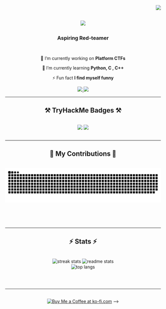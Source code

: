 <img align="right" src="https://visitor-badge.laobi.icu/badge?page_id=mi3fit.mi3fit" />

<h1 align="center">
    <img src="https://readme-typing-svg.herokuapp.com/?font=Righteous&size=35&center=true&color=CA0C16FF&vCenter=true&width=500&height=70&duration=4000&lines=Hi+There!+👋;+I'm+Neema!;Also+known+as+mi3fit+;Welcome+to...;My+Work+in+progress.;" />
</h1>

<h3 align="center">Aspiring Red-teamer</h3>

<br/>

<div align="center">
 
 🔭 I’m currently working on **Platform CTFs**
 
 🌱 I’m currently learning **Python, C , C++**
 
⚡ Fun fact **I find myself funny**

 </div>
 
<div align="center"> 
  <a href="neetanu89@gmail.com">
    <img src="https://img.shields.io/badge/Gmail-333333?style=for-the-badge&logo=gmail&logoColor=red" />
  </a>
  <a href="www.linkedin.com/in/neema-mutanu-268920241" target="_blank">
    <img src="https://img.shields.io/badge/LinkedIn-0077B5?style=for-the-badge&logo=linkedin&logoColor=white" target="_blank" />
  </a>
  <a href=" target="_blank">
 
  </a>
</div>

 <hr/>
 
<h2 align="center">⚒️ TryHackMe Badges  ⚒️</h2>
<br/>
<div align="center">
    <img src="https://skillicons.dev/icons?i=react,bootstrap,mui,html,css,vscode,github,figma,tailwind,git,r" />
    <img src="https://skillicons.dev/icons?i=nodejs,python,javascript,typescript,express,firebase,mongodb,c,java,nextjs,mysql,flask" /><br>
</div>

<br/>
<hr/>

<div align="center">
  <h2>🐍 My Contributions 🐍</h2>
  <br>
  <img alt="snake eating my contributions" src="https://raw.githubusercontent.com/salesp07/salesp07/output/github-contribution-grid-snake.svg" />
  
  <br/><br/><br/>
</div>

<hr/>

<h2 align="center">⚡ Stats ⚡</h2>
<br>
<div align=center>
  <img width=390 src="https://github-readme-streak-stats-salesp07.vercel.app/?user=salesp07&count_private=true&theme=react&border_radius=10" alt="streak stats"/>
  <img width=390 src="https://github-readme-stats-salesp07.vercel.app/api?username=salesp07&count_private=true&show_icons=true&theme=react&rank_icon=github&border_radius=10" alt="readme stats" />
  <br/>
  <img width=325 align="center" src="https://github-readme-stats-salesp07.vercel.app/api/top-langs/?username=salesp07&hide=HTML&langs_count=8&layout=compact&theme=react&border_radius=10&size_weight=0.5&count_weight=0.5&exclude_repo=github-readme-stats" alt="top langs" />
</div>

<br/><br/>

<hr/>

<br/>

<div align="center">
<a href=https://ko-fi.com/mi3fit'' target='_blank'><img height='64' style='border:0px;height:64px;' src='https://storage.ko-fi.com/cdn/kofi1.png?v=3' border='0' alt='Buy Me a Coffee at ko-fi.com' /></a>
-->
